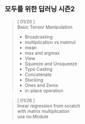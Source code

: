 ## 모두를 위한 딥러닝 시즌2 

> [ 01/20 ]  
> Basic Tensor Manipulation   
> - Broadcasting    
> - multiplication vs matmul    
> - mean    
> - max and argmax    
> - View    
> - Squeeze and Unsqueeze   
> - Type Casting    
> - Concatenate   
> - Stacking    
> - Ones and Zeros    
> - in-place operation    


> [ 01/26 ]   
> linear regression from scratch    
> with matrix multiplication    
> use nn.Module     
